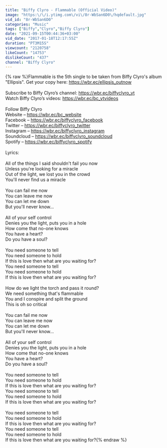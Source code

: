 ```yaml
---
title: "Biffy Clyro - Flammable (Official Video)"
image: "https:\/\/i.ytimg.com\/vi\/8r-WbSan6D0\/hqdefault.jpg"
vid_id: "8r-WbSan6D0"
categories: "Music"
tags: ["Biffy","Clyro","Biffy Clyro"]
date: "2021-09-15T00:44:36+03:00"
vid_date: "2017-01-18T12:17:55Z"
duration: "PT3M15S"
viewcount: "2120758"
likeCount: "14753"
dislikeCount: "437"
channel: "Biffy Clyro"
---
```

{% raw %}Flammable is the 5th single to be taken from Biffy Clyro's album &quot;Ellipsis&quot;. Get your copy here: <a rel="nofollow" target="blank" href="https://wbr.ec/ellipsis_outnow">https://wbr.ec/ellipsis_outnow</a><br /><br />Subscribe to Biffy Clyro’s channel: <a rel="nofollow" target="blank" href="https://wbr.ec/biffyclyro_yt">https://wbr.ec/biffyclyro_yt</a><br />Watch Biffy Clyro’s videos: <a rel="nofollow" target="blank" href="https://wbr.ec/bc_ytvideos">https://wbr.ec/bc_ytvideos</a><br /><br />Follow Biffy Clyro<br />Website – <a rel="nofollow" target="blank" href="https://wbr.ec/bc_website">https://wbr.ec/bc_website</a><br />Facebook – <a rel="nofollow" target="blank" href="https://wbr.ec/biffyclyro_facebook">https://wbr.ec/biffyclyro_facebook</a><br />Twitter – <a rel="nofollow" target="blank" href="https://wbr.ec/biffyclyro_twitter">https://wbr.ec/biffyclyro_twitter</a><br />Instagram – <a rel="nofollow" target="blank" href="https://wbr.ec/biffyclyro_instagram">https://wbr.ec/biffyclyro_instagram</a><br />Soundcloud – <a rel="nofollow" target="blank" href="https://wbr.ec/biffyclyro_soundcloud">https://wbr.ec/biffyclyro_soundcloud</a><br />Spotify – <a rel="nofollow" target="blank" href="https://wbr.ec/biffyclyro_spotify">https://wbr.ec/biffyclyro_spotify</a><br /><br />Lyrics:<br /><br />All of the things I said shouldn't fail you now<br />Unless you're looking for a miracle<br />Out of the light, we lost you in the crowd<br />You'll never find us a miracle<br /><br />You can fail me now<br />You can leave me now<br />You can let me down<br />But you'll never know...<br /><br />All of your self control<br />Denies you the light, puts you in a hole<br />How come that no-one knows<br />You have a heart?<br />Do you have a soul?<br /><br />You need someone to tell<br />You need someone to hold<br />If this is love then what are you waiting for?<br />You need someone to tell<br />You need someone to hold<br />If this is love then what are you waiting for?<br /><br />How do we light the torch and pass it round?<br />We need something that's flammable<br />You and I conspire and split the ground<br />This is oh so critical<br /><br />You can fail me now<br />You can leave me now<br />You can let me down<br />But you'll never know...<br /><br />All of your self control<br />Denies you the light, puts you in a hole<br />How come that no-one knows<br />You have a heart?<br />Do you have a soul?<br /><br />You need someone to tell<br />You need someone to hold<br />If this is love then what are you waiting for?<br />You need someone to tell<br />You need someone to hold<br />If this is love then what are you waiting for?<br /><br />You need someone to tell<br />You need someone to hold<br />If this is love then what are you waiting for?<br />You need someone to tell<br />You need someone to hold<br />If this is love then what are you waiting for?{% endraw %}
